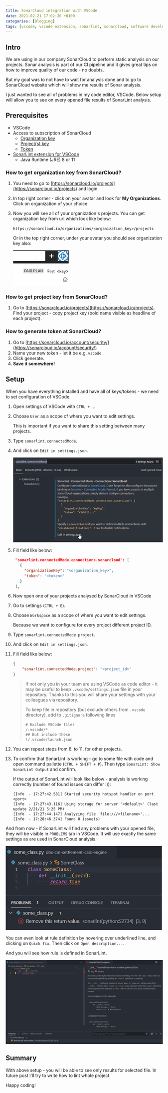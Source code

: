 ```yaml
---
title: SonarCloud integration with VSCode
date: 2021-02-21 17:02:20 +0100
categories: [Blogging]
tags: [vscode, vscode extension, sonarlint, sonarcloud, software development, programming]
---
```


## Intro

We are using in our company SonarCloud to perform static analysis on our projects.
Sonar analysis is part of our CI pipeline and it gives great tips on how to improve quality of our code - no doubts.

But my goal was to not have to wait for analysis done and to go to SonarCloud website which will show me results of Sonar analysis.

I just wanted to see all of problems in my code editor, VSCode. Below setup will allow you to see on every opened file results of SonarLint analysis.

## Prerequisites

- VSCode
- Access to subscription of SonarCloud
  - [Organization key]()
  - [Project(s) key]()
  - [Token]()
- [SonarLint extension for VSCode](https://marketplace.visualstudio.com/items?itemName=SonarSource.sonarlint-vscode)
  - Java Runtime (JRE) 8 or 11

### How to get organization key from SonarCloud?

1. You need to go to [https://sonarcloud.io/projects](https://sonarcloud.io/projects) and login.
2. In top right corner - click on your avatar and look for **My Organizations**. Click on organization of your choice.
3. Now you will see all of your organization's projects. You can get organization key from url which look like below:

   `https://sonarcloud.io/organizations/<organization_key>/projects`

   Or in the top right corner, under your avatar you should see organization key also:

   ![Screenshot with organization key](/assets/img/sonarlint/organization_key.png)

### How to get project key from SonarCloud?

1. Go to [https://sonarcloud.io/projects](https://sonarcloud.io/projects). Find your project - copy project key (bold name visible as headline of each project).

### How to generate token at SonarCloud?

1. Go to [https://sonarcloud.io/account/security/](https://sonarcloud.io/account/security/)
2. Name your new token - let it be e.g. `vscode`.
3. Click generate.
4. **Save it somewhere!**

## Setup

When you have everything installed and have all of keys/tokens - we need to set configuration of VSCode.

1. Open settings of VSCode with `CTRL + ,`.
2. Choose `User` as a scope of where you want to edit settings.

   This is important if you want to share this setting between many projects.

3. Type `sonarlint.connectedMode`.
4. And click on `Edit in settings.json`.

   ![Screenshot with connectedMode setting](/assets/img/sonarlint/setting-connectedmode.png)

5. Fill field like below:

   ```json
    "sonarlint.connectedMode.connections.sonarcloud": [
      {
        "organizationKey": "<organization_key>",
        "token": "<token>"
      }
    ],
   ```

6. Now open one of your projects analysed by SonarCloud in VSCode
7. Go to settings (`CTRL + E`).
8. Choose `Workspace` as a scope of where you want to edit settings.

   Because we want to configure for every project different project ID.

9. Type `sonarlint.connectedMode.project`.
10. And click on `Edit in settings.json`.
11. Fill field like below:

    ```json
    {
        "sonarlint.connectedMode.project": "<project_id>"
    }
    ```

    > If not only you in your team are using VSCode as code editor - it may be useful to keep `.vscode/settings.json` file in your repository. Thanks to this you will share your settings with your colleagues via repository.
    >
    > To keep file in repository (but exclude others from `.vscode` directory), add to `.gitignore` following lines
    >
    > ```none
    > # Exclude VSCode files
    > /.vscode/*
    > ## But include these
    > !/.vscode/launch.json
    > ```

12. You can repeat steps from 6. to 11. for other projects.
13. To confirm that SonarLint is working - go to some file with code and open command pallette
    (`CTRL + SHIFT + P`). Then type `SonarLint: Show SonarLint Output` and confirm.

    If the output of SonarLint will look like below - analysis is working correctly (number of found issues can differ :)):

    ```log
    [Info  - 17:27:42.581] Started security hotspot handler on port <port>
    [Info  - 17:27:43.116] Using storage for server '<default>' (last update 2/21/21 5:25 PM)
    [Info  - 17:27:44.147] Analyzing file 'file:///<filename>'...
    [Info  - 17:28:46.374] Found 0 issue(s)
    ```

And from now - if SonarLint will find any problems with your opened file, they will be visible in `PROBLEMS` tab in VSCode.
It will use exactly the same settings as are used in SonarCloud analysis.

![Lint example](/assets/img/sonarlint/lint-example.png)

You can even look at rule definition by hovering over underlined line, and clicking on `Quick fix`. Then click on `Open description...`.

And you will see how rule is defined in SonarLint.

![Description of rule](/assets/img/sonarlint/full-rule-explanation.png)

## Summary

With above setup - you will be able to see only results for selected file.
In future post I'll try to write how to lint whole project.

Happy coding!
